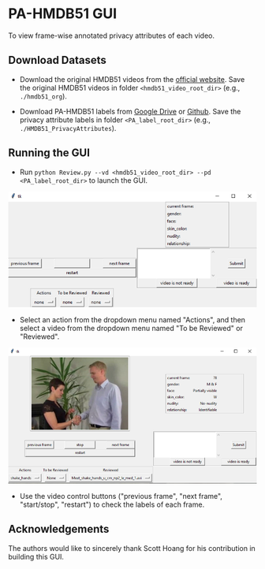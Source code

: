 # PA-HMDB51 GUI
To view frame-wise annotated privacy attributes of each video.

## Download Datasets
* Download the original HMDB51 videos from the [official website](https://serre-lab.clps.brown.edu/resource/hmdb-a-large-human-motion-database/). 
Save the original HMDB51 videos in folder `<hmdb51_video_root_dir>` (e.g., `./hmdb51_org`).

* Download PA-HMDB51 labels from [Google Drive](https://drive.google.com/drive/u/1/folders/1NH71LxF3rTwTSnxXcA3Wy8GOn6JluGNr) or 
[Github](https://github.com/VITA-Group/PA-HMDB51/tree/master/PrivacyAttributes). 
Save the privacy attribute labels in folder `<PA_label_root_dir>` (e.g., `./HMDB51_PrivacyAttributes`).

## Running the GUI
* Run `python Review.py --vd <hmdb51_video_root_dir> --pd <PA_label_root_dir>` to launch the GUI.

![](imgs/step1.PNG)

* Select an action from the dropdown menu named "Actions", and then select a video from the dropdown menu named "To be Reviewed" or "Reviewed".

![](imgs/step2.PNG)

* Use the video control buttons ("previous frame", "next frame", "start/stop", "restart") to check the labels of each frame.

## Acknowledgements
The authors would like to sincerely thank Scott Hoang for his contribution in building this GUI.
